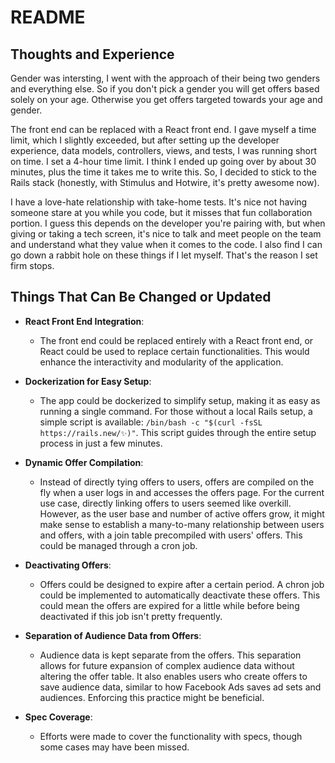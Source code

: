 # README


## Thoughts and Experience

Gender was intersting, I went with the approach of their being two genders and everything else. So if you don't pick a gender you will get offers based solely on your age. Otherwise you get offers targeted towards your age and gender.

The front end can be replaced with a React front end. I gave myself a time limit, which I slightly exceeded, but after setting up the developer experience, data models, controllers, views, and tests, I was running short on time. I set a 4-hour time limit. I think I ended up going over by about 30 minutes, plus the time it takes me to write this. So, I decided to stick to the Rails stack (honestly, with Stimulus and Hotwire, it's pretty awesome now).

I have a love-hate relationship with take-home tests. It's nice not having someone stare at you while you code, but it misses that fun collaboration portion. I guess this depends on the developer you're pairing with, but when giving or taking a tech screen, it's nice to talk and meet people on the team and understand what they value when it comes to the code. I also find I can go down a rabbit hole on these things if I let myself. That's the reason I set firm stops.

## Things That Can Be Changed or Updated

- **React Front End Integration**:
    - The front end could be replaced entirely with a React front end, or React could be used to replace certain functionalities. This would enhance the interactivity and modularity of the application.

- **Dockerization for Easy Setup**:
    - The app could be dockerized to simplify setup, making it as easy as running a single command. For those without a local Rails setup, a simple script is available: `/bin/bash -c "$(curl -fsSL https://rails.new/✨)"`. This script guides through the entire setup process in just a few minutes.

- **Dynamic Offer Compilation**:
    - Instead of directly tying offers to users, offers are compiled on the fly when a user logs in and accesses the offers page. For the current use case, directly linking offers to users seemed like overkill. However, as the user base and number of active offers grow, it might make sense to establish a many-to-many relationship between users and offers, with a join table precompiled with users' offers. This could be managed through a cron job.

- **Deactivating Offers**:
    - Offers could be designed to expire after a certain period. A chron job could be implemented to automatically deactivate these offers. This could mean the offers are expired for a little while before being deactivated if this job isn't pretty frequently.

- **Separation of Audience Data from Offers**:
    - Audience data is kept separate from the offers. This separation allows for future expansion of complex audience data without altering the offer table. It also enables users who create offers to save audience data, similar to how Facebook Ads saves ad sets and audiences. Enforcing this practice might be beneficial.

- **Spec Coverage**:
    - Efforts were made to cover the functionality with specs, though some cases may have been missed.
